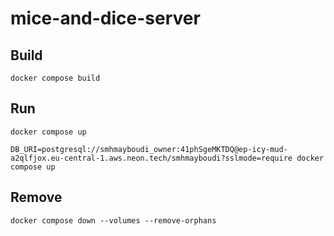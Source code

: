 # mice-and-dice-server

## Build

```SHELL
docker compose build
```

## Run

```SHELL
docker compose up
```

```SHELL
DB_URI=postgresql://smhmayboudi_owner:41phSgeMKTDQ@ep-icy-mud-a2qlfjox.eu-central-1.aws.neon.tech/smhmayboudi?sslmode=require docker compose up
```

## Remove

```SHELL
docker compose down --volumes --remove-orphans
```
